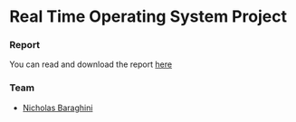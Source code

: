 # Real Time Operating System Project

### Report
You can read and download the report [here](https://github.com/NicholasBaraghini/Real-Time-Operating-System-Project/files/7914310/Assignment_RTSApart2_BaraghiniNicholas_CurtoFabio.pdf)

### Team

- [Nicholas Baraghini](https://github.com/NicholasBaraghini) 
